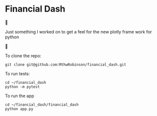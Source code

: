 # Financial Dash 
:penguin:

Just something I worked on to get a feel for the new plotly frame work for python

:ox:

To clone the repo:

`git clone git@github.com:MthwRobinson/financial_dash.git`

To run tests:

```
cd ~/financial_dash
python -m pytest
```

To run the app

```
cd ~/financial_dash/financial_dash
python app.py
```
